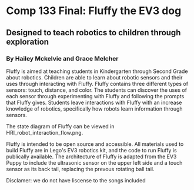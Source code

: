# Comp 133 Final: Fluffy the EV3 dog
## Designed to teach robotics to children through exploration

### By Hailey Mckelvie and Grace Melcher

Fluffy is aimed at teaching students in Kindergarten through Second Grade about robotics. Children are able to learn about robotic sensors and their uses through interacting with Fluffy. Fluffy contains three different types of sensors: touch, distance, and color. The students can discover the uses of each sensor through experimenting with Fluffy and following the prompts that Fluffy gives. Students leave interactions with Fluffy with an increase knowledge of robotics, specifically how robots learn information through sensors.

The state diagram of Fluffy can be viewed in HRI_robot_interaction_flow.png. 	

Fluffy is intended to be open source and accessible. All materials used to build Fluffy are in Lego's EV3 robotics kit, and the code to run Fluffy is publically available. The architecture of Fluffy is adapted from the EV3 Puppy to include the ultrasonic sensor on the upper left side and a touch sensor as its back tail, replacing the prevous rotating ball tail. 

Disclamer: we do not have liscense to the songs included
